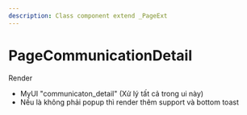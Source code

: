 ```yaml
---
description: Class component extend _PageExt
---
```


# PageCommunicationDetail

Render

* MyUI "communicaton\_detail" (Xử lý tất cả trong ui này)
* Nếu là không phải popup thì render thêm support và bottom toast&#x20;
